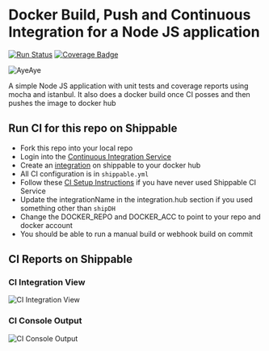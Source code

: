 # Docker Build, Push and Continuous Integration for a Node JS application

[![Run Status](https://api.shippable.com/projects/58f002c7c585000700aef8ca/badge?branch=master)](https://app.shippable.com/github/devops-recipes/push-docker-hub) [![Coverage Badge](https://api.shippable.com/projects/58f002c7c585000700aef8ca/coverageBadge?branch=master)](https://app.shippable.com/github/devops-recipes/push-docker-hub)

![AyeAye](https://github.com/devops-recipes/push-docker-hub/blob/master/public/resources/images/captain.png)

A simple Node JS application with unit tests and coverage reports using mocha 
and istanbul. It also does a docker build once CI posses and then pushes the image
to docker hub

## Run CI for this repo on Shippable
* Fork this repo into your local repo
* Login into the [Continuous Integration Service](wwww.shippable.com) 
* Create an [integration](http://docs.shippable.com/integrations/imageRegistries/dockerHub/) on shippable to your docker hub
* All CI configuration is in `shippable.yml`
* Follow these [CI Setup Instructions](http://docs.shippable.com/ci/runFirstBuild/) if you have never used Shippable CI Service
* Update the integrationName in the integration.hub section if you used something other than `shipDH`
* Change the DOCKER_REPO and DOCKER_ACC to point to your repo and docker account
* You should be able to run a manual build or webhook build on commit

## CI Reports on Shippable

### CI Integration View
![CI Integration View](https://github.com/devops-recipes/push-docker-hub/blob/master/public/resources/images/integration.jpg)

### CI Console Output
![CI Console Output](https://github.com/devops-recipes/push-docker-hub/blob/master/public/resources/images/console.jpg)
